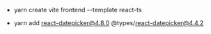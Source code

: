 - yarn create vite frontend --template react-ts

- yarn add react-datepicker@4.8.0 @types/react-datepicker@4.4.2